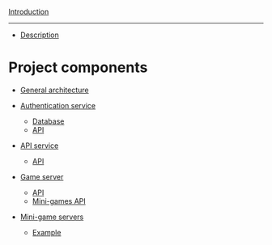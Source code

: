 [Introduction](./introduction.md)

---

- [Description](./description.md)

# Project components

- [General architecture](./architecture.md)

- [Authentication service](./auth/index.md)
    - [Database](./auth/database.md)
    - [API](./auth/api.md)

- [API service]()
    - [API]()

- [Game server]()
    - [API]()
    - [Mini-games API]()

- [Mini-game servers]()
    - [Example]()
